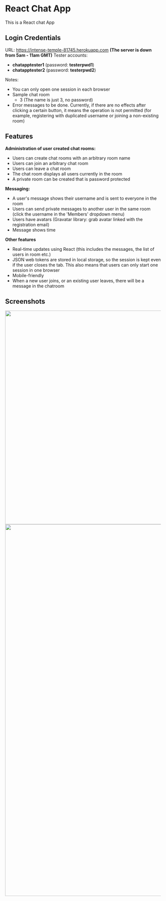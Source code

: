 # React Chat App

This is a React chat App

## Login Credentials
URL: https://intense-temple-81745.herokuapp.com __(The server is down from 5am - 11am GMT)__
Tester accounts:
* **chatapptester1** (password: **testerpwd1**)
* **chatapptester2** (password: **testerpwd2**)
    
Notes:
* You can only open one session in each browser
* Sample chat room
    * 3 (The name is just 3, no password)
* Error messages to be done. Currently, if 
there are no effects after clicking a certain button,
it means the operation is not permitted
(for example, registering with duplicated username or joining a non-existing room)


## Features
**Administration of user created chat rooms:**
  - Users can create chat rooms with an arbitrary room name
  - Users can join an arbitrary chat room 
  - Users can leave a chat room
  - The chat room displays all users currently in the room
  - A private room can be created that is password protected

**Messaging:**
  * A user's message shows their username and is sent to everyone in the room
  * Users can send private messages to another user in the same room (click the username in the 'Members' dropdown menu)
  * Users have avatars (Gravatar library: grab avatar linked with the registration email)
  * Message shows time
  
**Other features**
* Real-time updates using React (this includes the messages, the list of users in room etc.)
* JSON web tokens are stored in local storage, so the session is kept even if the user closes the tab. This also means that users can only start one session in one browser
* Mobile-friendly
* When a new user joins, or an existing user leaves, there will be a message in the chatroom

## Screenshots

<img src="https://github.com/ztyreg/react-chat-app/blob/master/screenshot1.png" width="690">
<img src="https://github.com/ztyreg/react-chat-app/blob/master/screenshot2.png" width="1200">



  
